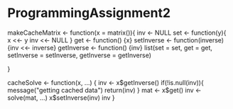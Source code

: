 # ProgrammingAssignment2
makeCacheMatrix <- function(x = matrix()){
  inv <- NULL
  set <- function(y){
    x <<- y
    inv <<- NULL
  }
  get <- function() {x}
  setInverse <- function(inverse) {inv <<- inverse}
  getInverse <- function() {inv}
  list(set = set, get = get, setInverse = setInverse, getInverse = getInverse)
  
}

cacheSolve <- function(x, ...) {
  inv <- x$getInverse()
  if(!is.null(inv)){
    message("getting cached data")
    return(inv)
  }
  mat <- x$get()
  inv <- solve(mat, ...)
  x$setInverse(inv)
  inv
}
